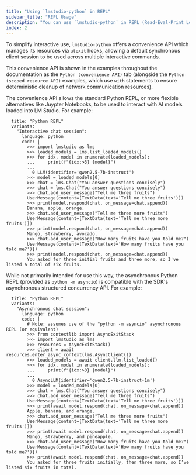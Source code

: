```yaml
---
title: "Using `lmstudio-python` in REPL"
sidebar_title: "REPL Usage"
description: "You can use `lmstudio-python` in REPL (Read-Eval-Print Loop) to interact with LLMs, manage models, and more."
index: 2
---
```


To simplify interactive use, `lmstudio-python` offers a convenience API which manages
its resources via `atexit` hooks, allowing a default synchronous client session
to be used across multiple interactive commands.

This convenience API is shown in the examples throughout the documentation as the
`Python (convenience API)` tab (alongside the `Python (scoped resource API)` examples,
which use `with` statements to ensure deterministic cleanup of network communication
resources).

The convenience API allows the standard Python REPL, or more flexible alternatives like
Juypter Notebooks, to be used to interact with AI models loaded into LM Studio. For
example:

```lms_code_snippet
  title: "Python REPL"
  variants:
    "Interactive chat session":
      language: python
      code: |
        >>> import lmstudio as lms
        >>> loaded_models = lms.list_loaded_models()
        >>> for idx, model in enumerate(loaded_models):
        ...     print(f"{idx:>3} {model}")
        ...
          0 LLM(identifier='qwen2.5-7b-instruct')
        >>> model = loaded_models[0]
        >>> chat = lms.Chat("You answer questions concisely")
        >>> chat = lms.Chat("You answer questions concisely")
        >>> chat.add_user_message("Tell me three fruits")
        UserMessage(content=[TextData(text='Tell me three fruits')])
        >>> print(model.respond(chat, on_message=chat.append))
        Banana, apple, orange.
        >>> chat.add_user_message("Tell me three more fruits")
        UserMessage(content=[TextData(text='Tell me three more fruits')])
        >>> print(model.respond(chat, on_message=chat.append))
        Mango, strawberry, avocado.
        >>> chat.add_user_message("How many fruits have you told me?")
        UserMessage(content=[TextData(text='How many fruits have you told me?')])
        >>> print(model.respond(chat, on_message=chat.append))
        You asked for three initial fruits and three more, so I've listed a total of six fruits.

```

While not primarily intended for use this way, the asynchronous Python REPL (provided as
`python -m asyncio`) is compatible with the SDK's asynchronous structured concurrency API.
For example:

```lms_code_snippet
  title: "Python REPL"
  variants:
    "Asynchronous chat session":
      language: python
      code: |
        # Note: assumes use of the "python -m asyncio" asynchronous REPL (or equivalent)
        >>> from contextlib import AsyncExitStack
        >>> import lmstudio as lms
        >>> resources = AsyncExitStack()
        >>> client = await resources.enter_async_context(lms.AsyncClient())
        >>> loaded_models = await client.llm.list_loaded()
        >>> for idx, model in enumerate(loaded_models):
        ...     print(f"{idx:>3} {model}")
        ...
          0 AsyncLLM(identifier='qwen2.5-7b-instruct-1m')
        >>> model = loaded_models[0]
        >>> chat = lms.Chat("You answer questions concisely")
        >>> chat.add_user_message("Tell me three fruits")
        UserMessage(content=[TextData(text='Tell me three fruits')])
        >>> print(await model.respond(chat, on_message=chat.append))
        Apple, banana, and orange.
        >>> chat.add_user_message("Tell me three more fruits")
        UserMessage(content=[TextData(text='Tell me three more fruits')])
        >>> print(await model.respond(chat, on_message=chat.append))
        Mango, strawberry, and pineapple.
        >>> chat.add_user_message("How many fruits have you told me?")
        UserMessage(content=[TextData(text='How many fruits have you told me?')])
        >>> print(await model.respond(chat, on_message=chat.append))
        You asked for three fruits initially, then three more, so I’ve listed six fruits in total.

```
